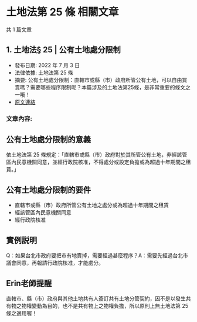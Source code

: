 # 土地法第 25 條 相關文章

共 1 篇文章

## 1. 土地法§ 25 | 公有土地處分限制

- 發布日期: 2022 年 7 月 3 日
- 法律依據: 土地法第 25 條
- 摘要: 公有土地處分限制：直轄市或縣（市）政府所管公有土地，可以自由買賣嗎？需要哪些程序限制呢？本篇涉及的土地法第25條，是非常重要的條文之一哦！
- [原文連結](https://www.jasper-realestate.com/%e5%85%ac%e6%9c%89%e5%9c%9f%e5%9c%b0%e8%99%95%e5%88%86%e9%99%90%e5%88%b6/)

### 文章內容:

## 公有土地處分限制的意義

依土地法第 25 條規定：「直轄市或縣（市）政府對於其所管公有土地，非經該管區內民意機關同意，並經行政院核准，不得處分或設定負擔或為超過十年期間之租賃。」

## 公有土地處分限制的要件

- 直轄市或縣（市）政府所管公有土地之處分或為超過十年期間之租賃
- 經該管區內民意機關同意
- 經行政院核准

## 實例説明

Q：如果台北市政府要把市有地賣掉，需要經過甚麼程序？A：需要先經過台北市議會同意，再報請行政院核准，才能處分。

## Erin老師提醒

直轄市、縣（市）政府與其他土地共有人簽訂共有土地分管契約，因不是以發生共有物之物權變動為目的，也不是共有物上之物權負擔，所以原則上無土地法第 25 條之適用喔！